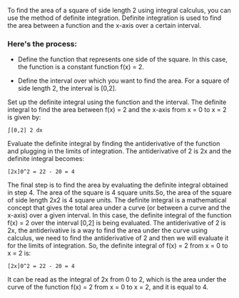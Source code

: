 To find the area of a square of side length 2 using integral calculus, you can use the method of definite integration. Definite integration is used to find the area between a function and the x-axis over a certain interval.

### Here's the process:

- Define the function that represents one side of the square. In this case, the function is a constant function f(x) = 2.

- Define the interval over which you want to find the area. For a square of side length 2, the interval is [0,2].

Set up the definite integral using the function and the interval. The definite integral to find the area between f(x) = 2 and the x-axis from x = 0 to x = 2 is given by:
```
∫[0,2] 2 dx
```
Evaluate the definite integral by finding the antiderivative of the function and plugging in the limits of integration. The antiderivative of 2 is 2x and the definite integral becomes:
```
[2x]0^2 = 22 - 20 = 4
```
The final step is to find the area by evaluating the definite integral obtained in step 4. The area of the square is 4 square units.So, the area of the square of side length 2x2 is 4 square units.
The definite integral is a mathematical concept that gives the total area under a curve (or between a curve and the x-axis) over a given interval. In this case, the definite integral of the function f(x) = 2 over the interval [0,2] is being evaluated.
The antiderivative of 2 is 2x, the antiderivative is a way to find the area under the curve using calculus, we need to find the antiderivative of 2 and then we will evaluate it for the limits of integration.
So, the definite integral of f(x) = 2 from x = 0 to x = 2 is:
```
[2x]0^2 = 22 - 20 = 4
```
It can be read as the integral of 2x from 0 to 2, which is the area under the curve of the function f(x) = 2 from x = 0 to x = 2, and it is equal to 4.
